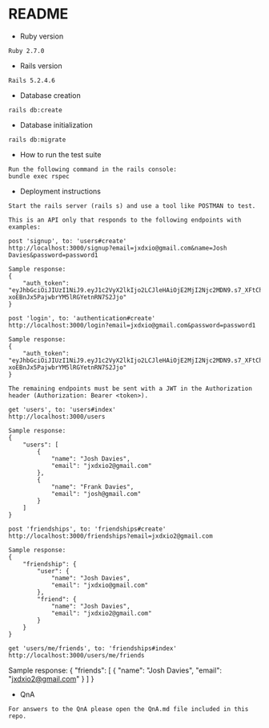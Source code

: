 # README

* Ruby version
```
Ruby 2.7.0
```

* Rails version
```
Rails 5.2.4.6
```

* Database creation
```
rails db:create
```

* Database initialization
```
rails db:migrate
```

* How to run the test suite
```
Run the following command in the rails console:
bundle exec rspec
```

* Deployment instructions
```
Start the rails server (rails s) and use a tool like POSTMAN to test.

This is an API only that responds to the following endpoints with examples:

post 'signup', to: 'users#create'
http://localhost:3000/signup?email=jxdxio@gmail.com&name=Josh Davies&password=password1

Sample response:
{
    "auth_token": "eyJhbGciOiJIUzI1NiJ9.eyJ1c2VyX2lkIjo2LCJleHAiOjE2MjI2Njc2MDN9.s7_XFtChYV-xoEBnJx5PajwbrYM5lRGYetnRN7S2Jjo"
}

post 'login', to: 'authentication#create'
http://localhost:3000/login?email=jxdxio@gmail.com&password=password1

Sample response:
{
    "auth_token": "eyJhbGciOiJIUzI1NiJ9.eyJ1c2VyX2lkIjo2LCJleHAiOjE2MjI2Njc2MDN9.s7_XFtChYV-xoEBnJx5PajwbrYM5lRGYetnRN7S2Jjo"
}

The remaining endpoints must be sent with a JWT in the Authorization header (Authorization: Bearer <token>).

get 'users', to: 'users#index'
http://localhost:3000/users

Sample response:
{
    "users": [
        {
            "name": "Josh Davies",
            "email": "jxdxio2@gmail.com"
        },
        {
            "name": "Frank Davies",
            "email": "josh@gmail.com"
        }
    ]
}

post 'friendships', to: 'friendships#create'
http://localhost:3000/friendships?email=jxdxio2@gmail.com

Sample response: 
{
    "friendship": {
        "user": {
            "name": "Josh Davies",
            "email": "jxdxio@gmail.com"
        },
        "friend": {
            "name": "Josh Davies",
            "email": "jxdxio2@gmail.com"
        }
    }
}

get 'users/me/friends', to: 'friendships#index'
http://localhost:3000/users/me/friends
```

Sample response:
{
    "friends": [
        {
            "name": "Josh Davies",
            "email": "jxdxio2@gmail.com"
        }
    ]
}

* QnA
```
For answers to the QnA please open the QnA.md file included in this repo.
```